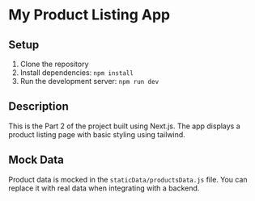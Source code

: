# My Product Listing App

## Setup

1. Clone the repository
2. Install dependencies: `npm install`
3. Run the development server: `npm run dev`

## Description

This is the Part 2 of the project built using Next.js. The app displays a product listing page with basic styling using tailwind.

## Mock Data

Product data is mocked in the `staticData/productsData.js` file. You can replace it with real data when integrating with a backend.
